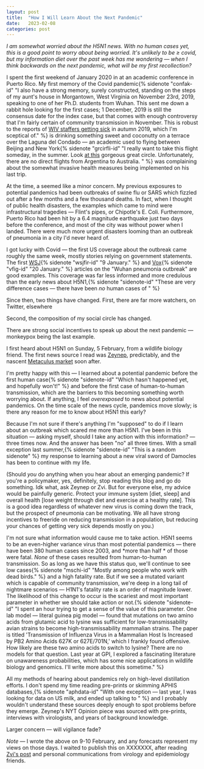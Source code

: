 ```yaml
---
layout: post
title:  "How I Will Learn About the Next Pandemic"
date:   2023-02-08
categories: post
---
```


*I am somewhat worried about the H5N1 news. With no human cases yet, this is a good point to worry about being worried. It's unlikely to be ≥ covid, but my information diet over the past week has me wondering — when I think backwards on the next pandemic, what will be my first recollection?*

I spent the first weekend of January 2020 in at an academic conference in Puerto Rico. My first memory of the Covid pandemic{% sidenote "confak-id" "I also have a strong memory, surely constructed, standing on the steps of my aunt's house in Morgantown, West Virginia on November 23rd, 2019, speaking to one of her Ph.D. students from Wuhan. This sent me down a rabbit hole looking for the first cases; 1 December, 2019 is still the consensus date for the index case, but that comes with enough controversy that I'm fairly certain of community transmission in November. This is robust to the reports of [WIV staffers getting sick](https://www.wsj.com/articles/intelligence-on-sick-staff-at-wuhan-lab-fuels-debate-on-covid-19-origin-11621796228) in autumn 2019, which I'm sceptical of." %} is drinking something sweet and coconutty on a terrace over the Laguna del Condado — an academic used to flying between Beijing and New York{% sidenote "grcirfli-id" "I really want to take this flight someday, in the summer. Look [at this](http://gc.kls2.com/cgi-bin/gc?PATH=PEK-JFK&RANGE=&PATH-COLOR=red&PATH-UNITS=nm&PATH-MINIMUM=&SPEED-GROUND=&SPEED-UNITS=kts&RANGE-STYLE=best&RANGE-COLOR=navy&MAP-STYLE=) gorgeous great circle. Unfortunately, there are no direct flights from Argentina to Australia. " %} was complaining about the somewhat invasive health measures being implemented on his last trip. 

At the time, a  seemed like a minor concern. My previous exposures to potential pandemics had been outbreaks of swine flu or SARS which fizzled out after a few months and a few thousand deaths. In fact, when I thought of public health disasters, the examples which came to mind were infrastructural tragedies — Flint's pipes, or Chipotle's E. Coli. Furthermore, Puerto Rico had been hit by a 6.4 magnitude earthquake just two days before the conference, and most of the city was without power when I landed. There were much more urgent disasters looming than an outbreak of pneumonia in a city I'd never heard of. 

I got lucky with Covid — the first US coverage about the outbreak came roughly the same week, mostly stories relying on government statements. The first [WSJ](https://www.wsj.com/articles/health-officials-work-to-solve-chinas-mystery-virus-outbreak-11578308757?mod=searchresults&page=1&pos=2&mod=article_inline){% sidenote "wsjfir-id" "9 January." %} and [Vox](https://www.vox.com/2020/1/9/21058069/wuhan-pneumonia-outbreak){% sidenote "vfig-id" "20 January." %} articles on the "Wuhan pneumonia outbreak" are good examples. This coverage was far less informed and more credulous than the early news about H5N1,{% sidenote "sidenote-id" "These are very difference cases — there have been *no* human cases of " %} 

Since then, two things have changed. First, there are far more watchers, on Twitter, elsewhere

Second, the composition of my social circle has changed.

There are strong social incentives to speak up about the next pandemic — monkeypox being the last example.

I first heard about H5N1 on Sunday, 5 February, from a wildlife biology friend. The first news source I read was [Zeynep](https://www.nytimes.com/2023/02/03/opinion/bird-flu-h5n1-pandemic.html), predictably, and the nascent [Metaculus market](https://www.metaculus.com/questions/15025/who-pheic-declaration-on-h5n1/) soon after. 

I'm pretty happy with this — I learned about a potential pandemic before the first human case{% sidenote "sidenote-id" "Which hasn't happened yet, and hopefully won't!" %} and before the first case of human-to-human transmission, which are the barriers to this becoming something worth worrying about. If anything, I feel *overexposed* to news about potential pandemics. On the time scale of the news cycle, pandemics move slowly; is there any reason for me to know about H5N1 this early? 

Because I'm not sure if there's anything I'm "supposed" to do if I learn about an outbreak which scared me more than H5N1. I've been in this situation — asking myself, should I take any action with this information? — three times now. And the answer has been "no" all three times. With a small exception last summer,{% sidenote "sidenote-id" "This is a random sidenote" %} my response to learning about a new viral sword of Damocles has been to continue with my life.

(Should *you* do anything when you hear about an emerging pandemic? If you're a policymaker, yes, definitely, stop reading this blog and go do something. Idk what, ask Zeynep or Zvi. But for everyone else, my advice would be painfully generic. Protect your immune system [diet, sleep] and overall health [lose weight through diet and exercise at a healthy rate]. This is a good idea regardless of whatever new virus is coming down the track, but the prospect of pneumonia can be motivating. We all have strong incentives to freeride on reducing transmission in a population, but reducing your chances of getting very sick depends mostly on you.)

I'm not sure what information would cause me to take action. H5N1 seems to be an even-higher variance virus than most potential pandemics — there have been 380 human cases since 2003, and *more than half * of those were fatal. *None* of these cases resulted from human-to-human transmission. So as long as we have this status quo, we'll continue to see low cases{% sidenote "mschi-id" "Mostly among people who work with dead birds." %} and a high fatality rate. But if we see a mutated variant which is capable of community transmission, we're deep in a long tail of nightmare scenarios — H1N1's fatality rate is an order of magnitude lower. The likelihood of this change to occur is the scariest and most important parameter in whether we should take action or not.{% sidenote "sidenote-id" "I spent an hour trying to get a sense of the value of this parameter. One lab model — literal guinea pig model — found that mutations on two amino acids from glutamic acid to lysine was sufficient for low-transmissability avian strains to become high-transmissability mammalian strains. The paper is titled 'Transmission of Influenza Virus in a Mammalian Host Is Increased by PB2 Amino Acids 627K or 627E/701N,' which I frankly found offensive. How likely are these two amino acids to switch to lysine? There are no models for that question. Last year at GPI, I explored a fascinating literature on unawareness probabilities, which has some nice applications in wildlife biology and genomics. I'll write more about this sometime." %} 

All my methods of hearing about pandemics rely on high-level distillation efforts. I don't spend my time reading pre-prints or skimming APHIS databases,{% sidenote "aphdata-id" "With one exception — last year, I was looking for data on US milk, and ended up talking to " %} and I probably wouldn't understand these sources deeply enough to spot problems before they emerge. Zeynep's NYT Opinion piece was sourced with pre-prints, interviews with virologists, and years of background knowledge. 

Larger concern — will vigilance fade?

*Note* — I wrote the above on 9-10 February, and any forecasts represent my views on those days. I waited to publish this on XXXXXXX, after reading [Zvi's post](https://thezvi.substack.com/p/h5n1) and personal communications from virology and epidemiology friends. 

